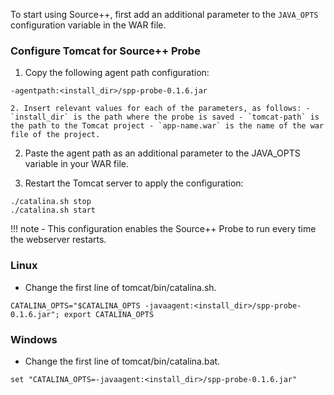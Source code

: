 To start using Source++, first add an additional parameter to the `JAVA_OPTS` configuration variable in the WAR file.

### Configure Tomcat for Source++ Probe

1. Copy the following agent path configuration:
```
-agentpath:<install_dir>/spp-probe-0.1.6.jar
```

    2. Insert relevant values for each of the parameters, as follows: - `install_dir` is the path where the probe is saved - `tomcat-path` is the path to the Tomcat project - `app-name.war` is the name of the war file of the project.

2. Paste the agent path as an additional parameter to the JAVA_OPTS variable in your WAR file.

3. Restart the Tomcat server to apply the configuration:
```
./catalina.sh stop
./catalina.sh start
```

!!! note
    - This configuration enables the Source++ Probe to run every time the webserver restarts.

### Linux

- Change the first line of tomcat/bin/catalina.sh.

```
CATALINA_OPTS="$CATALINA_OPTS -javaagent:<install_dir>/spp-probe-0.1.6.jar"; export CATALINA_OPTS
```

### Windows

- Change the first line of tomcat/bin/catalina.bat.

```
set "CATALINA_OPTS=-javaagent:<install_dir>/spp-probe-0.1.6.jar"
```
